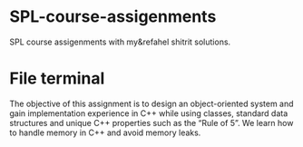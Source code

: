 # SPL-course-assigenments
SPL course assigenments with my&amp;refahel shitrit solutions.

# File terminal
The objective of this assignment is to design an object-oriented system and gain implementation experience in C++ while using classes, standard data structures and unique C++ properties such as the “Rule of 5”. We learn how to handle memory in C++ and avoid memory leaks.
